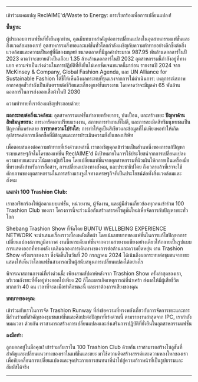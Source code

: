 ---

เข้าร่วมแคมเปญ ReclAIME'd/Waste to Energy: การเรียกร้องเพื่อการเปลี่ยนแปลง!

**พื้นฐาน:**

ผู้ประกอบการแฟชั่นที่ยั่งยืนทุกท่าน, คุณมีบทบาทสำคัญต่อการเปลี่ยนแปลงในอุตสาหกรรมแฟชั่นและสิ่งแวดล้อมของเรา! อุตสาหกรรมสิ่งทอและแฟชั่นทั่วโลกกำลังเผชิญกับความท้าทายอย่างลึกซึ้งต่อสิ่งแวดล้อมและความเป็นอยู่ที่ดีของมนุษย์ ขนาดตลาดที่มีมูลค่าประมาณ 987.95 พันล้านดอลลาร์ในปี 2023 คาดว่าจะขยายตัวเป็นเกือบ 1.35 ล้านล้านดอลลาร์ในปี 2032 อุตสาหกรรมนี้กำลังอยู่ที่ทางแยก ความจำเป็นเร่งด่วนในการปฏิบัติที่ยั่งยืนไม่เคยชัดเจนขนาดนี้มาก่อน รายงานปี 2024 จาก McKinsey & Company, Global Fashion Agenda, และ UN Alliance for Sustainable Fashion ได้ชี้ให้เห็นถึงผลกระทบที่รุนแรงจากการไม่ดำเนินการ: เหตุการณ์สภาพอากาศสุดขั้วกำลังเป็นอันตรายต่อชีวิตและเลี้ยงดูแฟชั่นแรงงาน โดยคาดว่าจะมีมูลค่า 65 พันล้านดอลลาร์ในการส่งออกเสื้อผ้าในปี 2030

ความท้าทายที่เราต้องเผชิญประกอบด้วย:

**ผลกระทบต่อสิ่งแวดล้อม:** อุตสาหกรรมแฟชั่นทำลายทรัพยากร, ปนเปื้อน, และสร้างขยะ
**ปัญหาด้านสิทธิมนุษยชน:** การเอารัดเอาเปรียบแรงงาน, สภาพการทำงานที่ไม่ดี, และการละเมิดสิทธิมนุษยชนเป็นปัญหาที่แพร่หลาย
**การขาดความโปร่งใส:** การทำให้ดูเป็นสีเขียวและข้อมูลที่ไม่เพียงพอทำให้เกิดอุปสรรคต่อการเลือกซื้อที่มีข้อมูลและการประเมินความยั่งยืนของบริษัท

เพื่อตอบสนองต่อความท้าทายที่เร่งด่วนเหล่านี้ เราขอเชิญคุณเข้าร่วมเป็นส่วนหนึ่งของการแก้ปัญหา ระบบเศรษฐกิจไมโครของแฟชั่น ReclAIME'd มีเป้าหมายในการใช้ประโยชน์จากการเปลี่ยนแปลงความชอบและแนวโน้มของผู้บริโภค โดยเปลี่ยนแฟชั่นจากอุตสาหกรรมที่ผิวเผินให้กลายเป็นเครื่องมือที่ทรงพลังสำหรับการสื่อสาร, การเปลี่ยนแปลงทางสังคม, และประชาธิปไตย ถึงเวลาแล้วที่เราจะใช้ศักยภาพของอุตสาหกรรมในการสร้างแรงจูงใจทางเศรษฐกิจที่เป็นประโยชน์ต่อทั้งสิ่งแวดล้อมและสังคม

**แนะนำ 100 Trashion Club:**

เราขอเรียกร้องให้ผู้ออกแบบแฟชั่น, หน่วยงาน, ผู้จัดงาน, และผู้มีส่วนเกี่ยวข้องทุกคนเข้าร่วม 100 Trashion Club ของเรา โครงการนี้จะร่วมมือกันสร้างสรรค์โซลูชันใหม่เพื่อจัดการกับปัญหาขยะทั่วโลก

Shebang Trashion Show ที่จัดโดย BUNTU WELLBEING EXPERIENCE NETWORK จะนำเสนอเรื่องราวเบื้องหลังเสื้อผ้า โดยเน้นบทบาทของแฟชั่นในการแก้ไขปัญหาการเปลี่ยนแปลงสภาพภูมิอากาศ งานนี้ยกระดับแฟชั่นจากความสวยงามเพียงอย่างเดียวให้กลายเป็นรูปแบบการแสดงออกที่ทรงพลัง เฉลิมฉลองการเดินทางของการต่อต้านและความยืดหยุ่น งาน Trashion Show ครั้งแรกของเรา ซึ่งจัดขึ้นในวันที่ 20 กรกฎาคม 2024 ได้เน้นถึงผลกระทบต่อชุมชนจากขยะ แสดงให้เห็นว่าโลกแฟชั่นสามารถเป็นผู้สนับสนุนการเปลี่ยนแปลงได้อย่างไร

พิจารณาสถานการณ์ที่เร่งด่วนนี้: เพียงสามสัปดาห์หลังจาก Trashion Show ครั้งล่าสุดของเรา, บริเวณถังขยะที่ตั้งอยู่ห่างออกไปเพียง 20 กิโลเมตรเกิดเหตุการณ์ที่น่าเศร้า ส่งผลให้มีผู้เสียชีวิตมากกว่า 40 คน เวลาที่จะลงมือทำคือขณะนี้ และเราต้องการเสียงของคุณ

**บทบาทของคุณ:**

เข้าร่วมกับเราในการจัด Trashion Runway ที่ส่งข้อความที่ทรงพลังเกี่ยวกับการจัดการขยะและการมีส่วนร่วมที่สำคัญของชุมชนแฟชั่นและศิลปะต่อปัญหาที่เร่งด่วนนี้ ตามรายงานล่าสุดจาก IPC, เรากำลังหมดเวลา ด้วยกัน เราสามารถสร้างการเปลี่ยนแปลงและส่งเสริมการปฏิบัติที่ยั่งยืนในอุตสาหกรรมแฟชั่น

**ลงมือทำ:**

ลูกบอลอยู่ในมือคุณ! เข้าร่วมกับเราใน 100 Trashion Club ด้วยกัน เราสามารถสร้างโซลูชันที่สำคัญและเปลี่ยนแนวทางของเราในแฟชั่นและขยะ มาใช้ความคิดสร้างสรรค์และความหลงใหลของเราเพื่อขับเคลื่อนการเปลี่ยนแปลงและจุดประกายการสนทนาที่นำไปสู่ความก้าวหน้าที่เป็นรูปธรรมและสัมผัสได้จริง

---